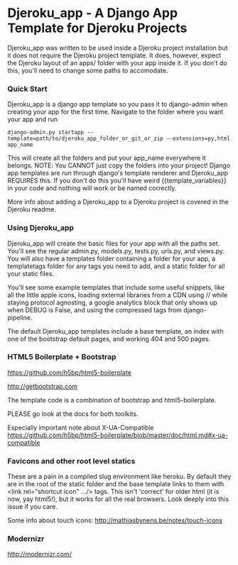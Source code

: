 
Djeroku_app - A Django App Template for Djeroku Projects
=========================

Djeroku_app was written to be used inside a Djeroku project installation
but it does not require the Djeroku project template. It does, however,
expect the Djeroku layout of an apps/ folder with your app inside it. If
you don't do this, you'll need to change some paths to accomodate.


### Quick Start

Djeroku_app is a django app template so you pass it to django-admin when
creating your app for the first time. Navigate to the folder where
you want your app and run

    django-admin.py startapp --template=path/to/djeroku_app_folder_or_git_or_zip --extensions=py,html app_name

This will create all the folders and put your app\_name everywhere it belongs.
NOTE: You CANNOT just copy the folders into your project! Django app
templates are run through django's template renderer and Djeroku\_app REQUIRES
this. If you don't do this you'll have weird {{template_variables}} in your
code and nothing will work or be named correctly.

More info about adding a Djeroku_app to a Djeroku project is covered in the
Djeroku readme.

### Using Djeroku_app

Djeroku_app will create the basic files for your app with all the paths set.
You'll see the regular admin.py, models.py, tests.py, urls.py, and views.py.
You will also have a templates folder containing a folder for your app, a
templatetags folder for any tags you need to add, and a static folder for
all your static files.

You'll see some example templates that include some useful snippets, like all
the little apple icons, loading external libraries from a CDN using // while
staying protocol agnosting, a google analytics
block that only shows up when DEBUG is False, and using the compressed tags
from django-pipeline.

The default Djeroku\_app templates include a base template, an index with
one of the bootstrap default pages, and working 404 and 500 pages.

### HTML5 Boilerplate + Bootstrap

https://github.com/h5bp/html5-boilerplate

http://getbootstrap.com

The template code is a combination of bootstrap and html5-boilerplate.

PLEASE go look at the docs for both toolkits.

Especially important note about X-UA-Compatible
https://github.com/h5bp/html5-boilerplate/blob/master/doc/html.md#x-ua-compatible


### Favicons and other root level statics

These are a pain in a compiled slug environment like heroku.
By default they are in the root of the static folder
and the base template links to them with <link rel="shortcut icon" .../>
tags. This isn't 'correct' for older html (it is now, yay html5!),
but it works for all the real browsers. Look deeply into this
issue if you care.

Some info about touch icons:
http://mathiasbynens.be/notes/touch-icons

### Modernizr

http://modernizr.com/
